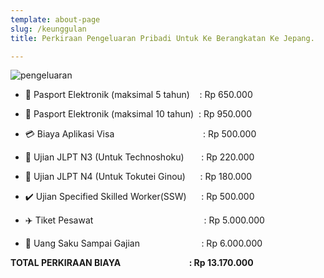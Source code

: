 ```yaml
---
template: about-page
slug: /keunggulan
title: Perkiraan Pengeluaran Pribadi Untuk Ke Berangkatan Ke Jepang.

---
```

![pengeluaran](/assets/perkiraan.png)


- 🛂 Pasport Elektronik (maksimal 5 tahun) ‎ ‎ ‎ : Rp 650.000
- 🛂 Pasport Elektronik (maksimal 10 tahun)‎ ‎ : Rp 950.000


- 💳 Biaya Aplikasi Visa ‎ ‎ ‎ ‎ ‎ ‎ ‎ ‎ ‎ ‎ ‎ ‎ ‎ ‎ ‎ ‎ ‎ ‎ ‎ ‎ ‎ ‎ ‎ ‎ ‎ ‎ ‎ ‎ ‎ ‎ ‎ ‎ ‎ ‎ ‎ : Rp 500.000


- 📝 Ujian JLPT N3 (Untuk Technoshoku)‎ ‎ ‎ ‎ ‎ ‎ ‎  : Rp 220.000
- 📝 Ujian JLPT N4 (Untuk Tokutei Ginou)‎ ‎ ‎ ‎ ‎ ‎  : Rp 180.000


- ✔️ Ujian Specified Skilled Worker(SSW)  ‎ ‎ ‎ ‎ ‎ : Rp 500.000


- ✈️ Tiket Pesawat ‎ ‎ ‎ ‎ ‎ ‎ ‎ ‎ ‎ ‎ ‎ ‎ ‎ ‎ ‎ ‎ ‎ ‎ ‎ ‎ ‎ ‎ ‎ ‎ ‎ ‎ ‎ ‎ ‎ ‎ ‎ ‎ ‎ ‎ ‎ ‎ ‎ ‎ ‎ ‎ ‎ ‎ ‎ ‎ : Rp 5.000.000


- 💸 Uang Saku Sampai Gajian ‎ ‎ ‎ ‎ ‎ ‎ ‎ ‎ ‎ ‎ ‎ ‎ ‎ ‎ ‎ ‎ ‎ ‎ ‎ ‎ ‎ ‎ ‎ ‎ ‎: Rp 6.000.000 

<b>TOTAL PERKIRAAN BIAYA ‎ ‎ ‎ ‎ ‎ ‎ ‎ ‎ ‎ ‎ ‎ ‎ ‎ ‎ ‎ ‎ ‎ ‎ ‎ ‎ ‎ ‎ ‎ ‎ ‎ ‎ ‎ ‎ ‎ ‎ ‎ ‎ : Rp 13.170.000